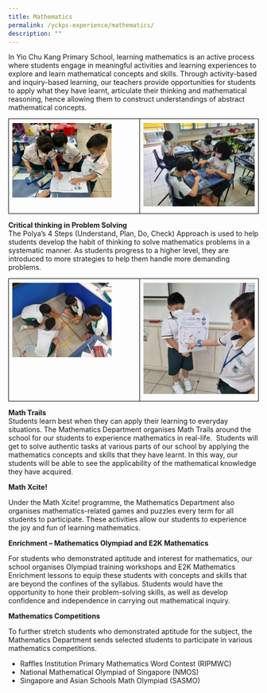 ```yaml
---
title: Mathematics
permalink: /yckps-experience/mathematics/
description: ""
---
```

In Yio Chu Kang Primary School, learning mathematics is an active process where students engage in meaningful activities and learning experiences to explore and learn mathematical concepts and skills. Through activity-based and inquiry-based learning, our teachers provide opportunities for students to apply what they have learnt, articulate their thinking and mathematical reasoning, hence allowing them to construct understandings of abstract mathematical concepts.

<table class="MsoTableGrid" border="1" cellspacing="0" cellpadding="0" width="100%" style="width:100.0%;border-collapse:collapse;border:none;mso-border-alt:solid windowtext .5pt;
 mso-yfti-tbllook:1184;mso-padding-alt:0in 5.4pt 0in 5.4pt"><tbody><tr style="mso-yfti-irow:0;mso-yfti-firstrow:yes;mso-yfti-lastrow:yes"><td width="52%" valign="top" style="width:52.44%;border:solid windowtext 1.0pt;
  mso-border-alt:solid windowtext .5pt;padding:0in 5.4pt 0in 5.4pt"><p style="margin-top:6.0pt;margin-right:0in;margin-bottom:6.0pt;margin-left:
  0in;line-height:115%"><span style="font-family:&quot;Lato&quot;,sans-serif;mso-no-proof:
  yes"><img src="/images/2023/Mathematics/inquiry-based%20learning%202.png" style="width:200px;height:auto;" align="center">
</span></p><p style="margin-top:6.0pt;margin-right:0in;margin-bottom:6.0pt;margin-left:
  0in;line-height:115%"></p></td><td width="47%" valign="top" style="width:47.56%;border:solid windowtext 1.0pt;
  border-left:none;mso-border-left-alt:solid windowtext .5pt;mso-border-alt:
  solid windowtext .5pt;padding:0in 5.4pt 0in 5.4pt"><p style="margin-top:6.0pt;margin-right:0in;margin-bottom:6.0pt;margin-left:
  0in;line-height:115%"><span style="font-family:&quot;Lato&quot;,sans-serif;mso-no-proof:
  yes"><img src="/images/2023/Mathematics/activity-based%20learning%201.jpeg" style="width200px;height:auto;" align="center"></span></p><p></p></td></tr></tbody></table>

**Critical thinking in Problem Solving**
<br>
The Polya’s 4 Steps (Understand, Plan, Do, Check) Approach is used to help students develop the habit of thinking to solve mathematics problems in a systematic manner. As students progress to a higher level, they are introduced to more strategies to help them handle more demanding problems.
<table class="MsoTableGrid" border="1" cellspacing="0" cellpadding="0" width="100%" style="width:100.0%;border-collapse:collapse;border:none;mso-border-alt:solid windowtext .5pt;
 mso-yfti-tbllook:1184;mso-padding-alt:0in 5.4pt 0in 5.4pt"><tbody><tr style="mso-yfti-irow:0;mso-yfti-firstrow:yes;mso-yfti-lastrow:yes"><td width="52%" valign="top" style="width:52.44%;border:solid windowtext 1.0pt;
  mso-border-alt:solid windowtext .5pt;padding:0in 5.4pt 0in 5.4pt"><p style="margin-top:6.0pt;margin-right:0in;margin-bottom:6.0pt;margin-left:
  0in;line-height:115%"><span style="font-family:&quot;Lato&quot;,sans-serif;mso-no-proof:
  yes"><img src="/images/2023/Mathematics/activity-based%20learning%207.jpeg" style="width:200px;height:auto;" align="center">
</span></p><p style="margin-top:6.0pt;margin-right:0in;margin-bottom:6.0pt;margin-left:
  0in;line-height:115%"></p></td><td width="47%" valign="top" style="width:47.56%;border:solid windowtext 1.0pt;
  border-left:none;mso-border-left-alt:solid windowtext .5pt;mso-border-alt:
  solid windowtext .5pt;padding:0in 5.4pt 0in 5.4pt"><p style="margin-top:6.0pt;margin-right:0in;margin-bottom:6.0pt;margin-left:
  0in;line-height:115%"><span style="font-family:&quot;Lato&quot;,sans-serif;mso-no-proof:
  yes"><img src="/images/2023/Mathematics/inquiry-based%20learning%204.png" style="width200px;height:auto;" align="center"></span></p><p></p></td></tr></tbody></table>

**Math Trails**
<br>
Students learn best when they can apply their learning to everyday situations. The Mathematics Department organises Math Trails around the school for our students to experience mathematics in real-life. &nbsp;Students will get to solve authentic tasks at various parts of our school by applying the mathematics concepts and skills that they have learnt. In this way, our students will be able to see the applicability of the mathematical knowledge they have acquired.

**Math Xcite!**

Under the Math Xcite! programme, the Mathematics Department also organises mathematics-related games and puzzles every term for all students to participate. These activities allow our students to experience the joy and fun of learning mathematics.

**Enrichment – Mathematics Olympiad and E2K Mathematics**

For students who demonstrated aptitude and interest for mathematics, our school organises Olympiad training workshops and E2K Mathematics Enrichment lessons to equip these students with concepts and skills that are beyond the confines of the syllabus. Students would have the opportunity to hone their problem-solving skills, as well as develop confidence and independence in carrying out mathematical inquiry.

**Mathematics Competitions**

To further stretch students who demonstrated aptitude for the subject, the Mathematics Department sends selected students to participate in various mathematics competitions.

* Raffles Institution Primary Mathematics Word Contest (RIPMWC)
* National Mathematical Olympiad of Singapore (NMOS)
* Singapore and Asian Schools Math Olympiad (SASMO)